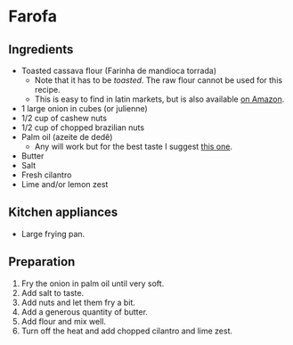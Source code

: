 # Farofa

## Ingredients

 - Toasted cassava flour (Farinha de mandioca torrada)
   - Note that it has to be _toasted_. The raw flour cannot be used for this recipe. 
   - This is easy to find in latin markets, but is also available [on Amazon](https://www.amazon.com/gp/product/B00TXP2M7W/ref=ppx_yo_dt_b_asin_title_o04_s00?ie=UTF8&psc=1). 
 - 1 large onion in cubes (or julienne)
 - 1/2 cup of cashew nuts
 - 1/2 cup of chopped brazilian nuts
 - Palm oil (azeite de dedê) 
   - Any will work but for the best taste I suggest [this one](https://www.amazon.com/gp/product/B00VGNQAWM/ref=ox_sc_saved_title_1?smid=A3B64JA11RFAS1&psc=1). 
 - Butter
 - Salt
 - Fresh cilantro
 - Lime and/or lemon zest

## Kitchen appliances
 - Large frying pan.
 
## Preparation
 1. Fry the onion in palm oil until very soft.
 2. Add salt to taste.
 3. Add nuts and let them fry a bit.
 4. Add a generous quantity of butter.
 5. Add flour and mix well.
 6. Turn off the heat and add chopped cilantro and lime zest.
